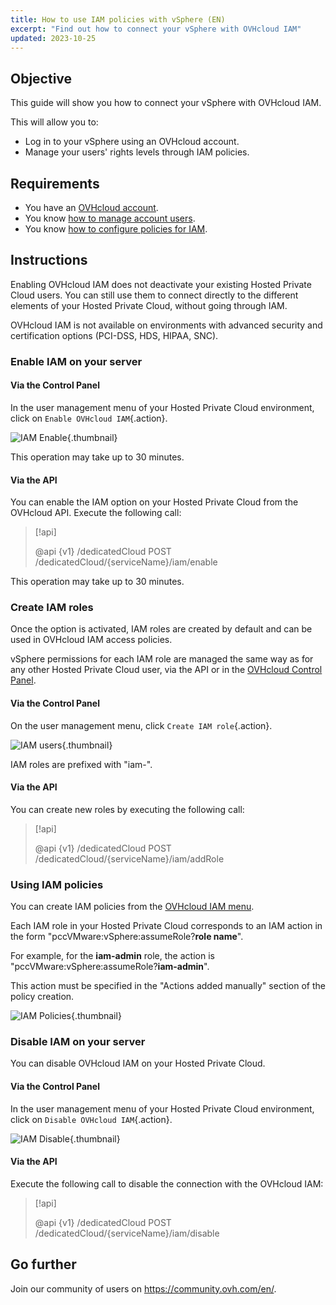 ```yaml
---
title: How to use IAM policies with vSphere (EN)
excerpt: "Find out how to connect your vSphere with OVHcloud IAM"
updated: 2023-10-25
---
```


## Objective

This guide will show you how to connect your vSphere with OVHcloud IAM.

This will allow you to:

- Log in to your vSphere using an OVHcloud account.
- Manage your users' rights levels through IAM policies.

## Requirements

- You have an [OVHcloud account](/pages/account_and_service_management/account_information/ovhcloud-account-creation).
- You know [how to manage account users](/pages/account_and_service_management/account_information/ovhcloud-users-management).
- You know [how to configure policies for IAM](/pages/account_and_service_management/account_information/iam-policy-ui).

## Instructions

Enabling OVHcloud IAM does not deactivate your existing Hosted Private Cloud users. You can still use them to connect directly to the different elements of your Hosted Private Cloud, without going through IAM.

OVHcloud IAM is not available on environments with advanced security and certification options (PCI-DSS, HDS, HIPAA, SNC).

### Enable IAM on your server

#### Via the Control Panel

In the user management menu of your Hosted Private Cloud environment, click on `Enable OVHcloud IAM`{.action}.

![IAM Enable](images/enable_iam.png){.thumbnail}

This operation may take up to 30 minutes.

#### Via the API

You can enable the IAM option on your Hosted Private Cloud from the OVHcloud API. Execute the following call:

> [!api]
>
> @api {v1} /dedicatedCloud POST /dedicatedCloud/{serviceName}/iam/enable
>

This operation may take up to 30 minutes.

### Create IAM roles

Once the option is activated, IAM roles are created by default and can be used in OVHcloud IAM access policies.

vSphere permissions for each IAM role are managed the same way as for any other Hosted Private Cloud user, via the API or in the [OVHcloud Control Panel](/pages/hosted_private_cloud/hosted_private_cloud_powered_by_vmware/change_users_rights).

#### Via the Control Panel

On the user management menu, click `Create IAM role`{.action}.

![IAM users](images/create_iam_user.png){.thumbnail}

IAM roles are prefixed with "iam-".

#### Via the API

You can create new roles by executing the following call:

> [!api]
>
> @api {v1} /dedicatedCloud POST /dedicatedCloud/{serviceName}/iam/addRole
>


### Using IAM policies

You can create IAM policies from the [OVHcloud IAM menu](/pages/account_and_service_management/account_information/iam-policy-ui). 

Each IAM role in your Hosted Private Cloud corresponds to an IAM action in the form "pccVMware:vSphere:assumeRole?**role name**".

For example, for the **iam-admin** role, the action is "pccVMware:vSphere:assumeRole?**iam-admin**".

This action must be specified in the "Actions added manually" section of the policy creation.

![IAM Policies](images/action_on_policy.png){.thumbnail}

### Disable IAM on your server

You can disable OVHcloud IAM on your Hosted Private Cloud.

#### Via the Control Panel

In the user management menu of your Hosted Private Cloud environment, click on `Disable OVHcloud IAM`{.action}.

![IAM Disable](images/disable_iam.png){.thumbnail}

#### Via the API

Execute the following call to disable the connection with the OVHcloud IAM:

> [!api]
>
> @api {v1} /dedicatedCloud POST /dedicatedCloud/{serviceName}/iam/disable
>

## Go further

Join our community of users on <https://community.ovh.com/en/>.